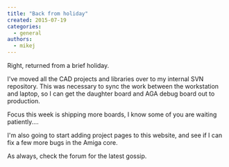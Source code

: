 ```yaml
---
title: "Back from holiday"
created: 2015-07-19
categories: 
  - general
authors: 
  - mikej
---
```


Right, returned from a brief holiday.

I've moved all the CAD projects and libraries over to my internal SVN repository. This was necessary to sync the work between the workstation and laptop, so I can get the daughter board and AGA debug board out to production.

Focus this week is shipping more boards, I know some of you are waiting patiently....

I'm also going to start adding project pages to this website, and see if I can fix a few more bugs in the Amiga core.

As always, check the forum for the latest gossip.

